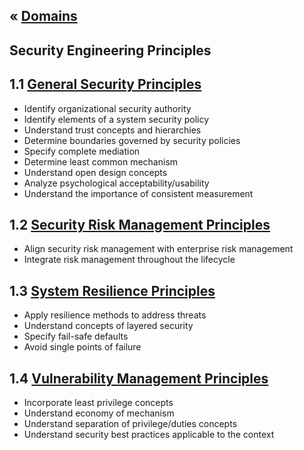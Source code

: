 &laquo; [Domains](../index.md)
---
## Security Engineering Principles

## 1.1 [General Security Principles](.task-1.1.md)
- Identify organizational security authority
- Identify elements of a system security policy
- Understand trust concepts and hierarchies
- Determine boundaries governed by security policies
- Specify complete mediation
- Determine least common mechanism
- Understand open design concepts
- Analyze psychological acceptability/usability
- Understand the importance of consistent measurement

## 1.2 [Security Risk Management Principles](.task-1.2.md)
- Align security risk management with enterprise risk management
- Integrate risk management throughout the lifecycle

## 1.3 [System Resilience Principles](.task-1.3.md)
- Apply resilience methods to address threats
- Understand concepts of layered security
- Specify fail-safe defaults
- Avoid single points of failure

## 1.4 [Vulnerability Management Principles](.task-1.4.md)
- Incorporate least privilege concepts
- Understand economy of mechanism
- Understand separation of privilege/duties concepts
- Understand security best practices applicable to the context
